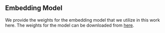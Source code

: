 ## Embedding Model
We provide the weights for the embedding model that we utilize in this work here. The weights for the model can be downloaded from [here](https://drive.google.com/file/d/1XAkI3sVlao2LJDGWGwTA0wnVdNff0Fli/view?usp=sharing).
